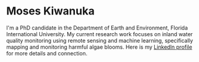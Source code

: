 # Moses Kiwanuka
I'm a PhD candidate in the Department of Earth and Environment, Florida International University.
My current research work focuses on inland water quality monitoring using remote sensing and machine learning, specifically mapping and monitoring harmful algae blooms. 
Here is my [Linkedln profile](https://www.linkedin.com/in/kiwanuka-moses-71501314b/) for more details and connection.
